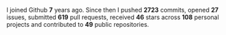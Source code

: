 
I joined Github **7** years ago. Since then I pushed **2723** commits, opened **27** issues, submitted **619** pull requests, received **46** stars across **108** personal projects and contributed to **49** public repositories.
